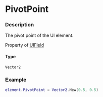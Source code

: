 # PivotPoint
### Description
The pivot point of the UI element.

Property of [UIField](/classes/UIField/)

#### Type
`Vector2`

### Example
```lua
element.PivotPoint = Vector2.New(0.5, 0.5)
```
